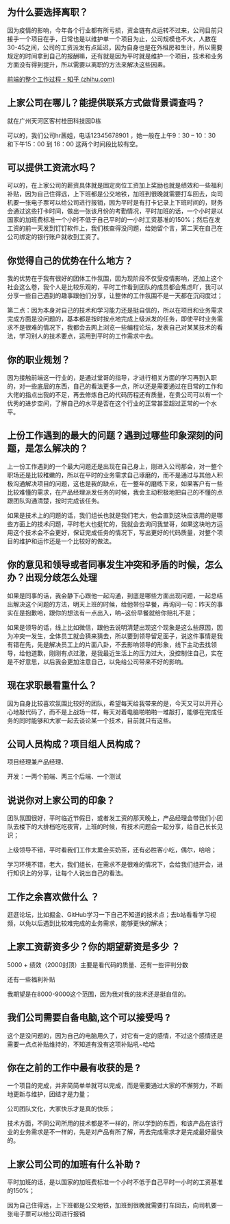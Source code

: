 ## **为什么要选择离职？**

因为疫情的影响，今年各个行业都有所亏损，资金链有点运转不过来，公司目前只接手一个项目在手，日常也是以维护单一个项目为止，公司规模也不大，人数在30-45之间，公司的工资派发有点延迟，因为自身也是在外租房和生计，所以需要规定的时间拿到自己的报酬嘛，还有就是因为平时就是维护一个项目，技术和业务方面没有得到提升，所以需要以离职的方法来解决这些因素。

[前端的整个工作过程 - 知乎 (zhihu.com)](https://zhuanlan.zhihu.com/p/473435727)



## **上家公司在哪儿？能提供联系方式做背景调查吗？**

就在广州天河区客村桂田科技园D栋

可以的，我们公司hr茜姐，电话12345678901 ，她一般在上午9：30 – 10：30 和下午15：00 到 16：00 这两个时间段比较有空。



## **可以提供工资流水吗？**

可以的，在上家公司的薪资具体就是固定岗位工资加上奖励也就是绩效和一些福利补贴，因为自己住得远，上下班都是公交地铁，加班到很晚就需要打车回去，向司机要一张电子票可以给公司进行报销，因为平时是有打卡记录上下班时间的，财务会通过这些打卡时间，做出一张该月份的考勤情况，平时加班的话，一个小时是以国家的加班费标准一个小时不低于自己平时的一小时工资基准的150%；然后在发工资的前一天发到钉钉软件上，我们核查得没问题，给她留个言，第二天在自己在公司绑定的银行账户就收到工资了。



## **你觉得自己的优势在什么地方？**

我的优势在于我有很好的团体工作氛围，因为现阶段不仅受疫情影响，还加上这个社会这么卷，我个人是比较乐观的，平时工作看到团队的成员都会焦虑吖，我可以分享一些自己遇到的趣事跟他们分享，让整体的工作氛围不是一天都在沉闷度过；

第二点：因为本身对自己的技术和学习能力还是挺自信的，所以在项目和业务需求完成方面是没问题的，基本都是按时按点地完成上级派发的任务，即使平时业务需求不是很难的情况下，我都会去网上浏览一些编程论坛，发表自己对某某技术的看法，学习别人的技术要点，运用到平时的工作需求中去。

 

## **你的职业规划？**

因为接触前端这一行业的，是通过堂哥的指导，才进行相关方面的学习再到入职的，对一些底层的东西，自己的看法更多一点，所以还是需要通过在日常的工作和大佬的指点出我的不足，再去修炼自己的代码历程还有质量，在贵公司可以有一个优秀的进步空间，了解自己的水平是否在这个行业的正常甚至超过正常的一个水平。

 

## 上份工作遇到的最大的问题？遇到过哪些印象深刻的问题，是怎么解决的？

上一份工作遇到的一个最大问题还是出现在自己身上，刚进入公司那会，对一整个职场还是比较稚嫩的，所以在平时的业务需求自己琢磨的，而不是通过与其他人积极沟通解决项目的问题，这也是我的缺点，在一整年的磨练下来，如果客户有一些比较难懂的需求，在产品经理派发任务的时候，我会主动积极地把自己的不懂的点跟团队沟通清楚，按时完成该任务。

如果是技术上的问题的话，我们组长也就是我们老大，他会直到这块应该用的是哪些方面上的技术问题，平时老大也挺忙的，我就会去询问我堂哥，如果这块地方运用这个技术会不会更好，保证完成任务的情况下，写出更好的代码质量，对整个项目的维护和运作还是一个比较好的做法。

 

## **你的意见和领导或者同事发生冲突和矛盾的时候，怎么办？出现分歧怎么处理**

如果是同事的话，我会静下心跟他一起沟通，到底是哪些方面出现问题，一起总结出解决这个问题的方法，明天上班的时候，给他带份早餐，再询问一句：昨天的事实在是抱歉哈，跟你的想法有一点出入，呐~这份早餐就给你赔礼不是；

如果是领导的话，线上比如微信，跟他去说明清楚出现这个现象是这么些原因，因为冲突一发生，全体员工就会猜来猜去，所以要到领导留足面子，说这件事情是我有错在先，先是解决员工上的片面八卦，不去影响领导的形象，线下主动去找领导，给他道歉，刚刚有点过激，是我最近生活上的压力过大，没控制住自己，实在是不好意思，以后我会更加注意自己，以免给公司带来不好的影响。

 

## **现在求职最看重什么？**

因为自身比较喜欢氛围比较好的团队，希望每天给我带来的是，今天又可以开开心心地敲代码了，而不是上战场一样，每天对着电脑啪啪啪一堆敲打，能够在完成任务的同时能够和大家一起去谈论某一个技术，目前就只有这些。

 

## **公司人员构成？项目组人员构成？**

项目经理兼产品经理、

开发：一两个前端、两三个后端、一个测试



## **说说你对上家公司的印象？**

团队氛围很好，平时临近节假日，或者发工资的那天晚上，产品经理会带我们小团队去楼下的大排档吃吃夜宵，上班的时候，有技术问题会一起分享，给自己长长见识；

上级领导不错，平时看我们工作太累会买奶茶，还有必胜客小吃，偶尔，哈哈；

学习环境不错，老大，我们组长，在需求不是很难的情况下，会给我们组开会，进行知识上的分享，让每个人说出自己的看法。

 

## **工作之余喜欢做什么 ？**

逛逛论坛，比如掘金、GitHub学习一下自己不知道的技术点；去b站看看学习视频，以免以后遇到比较难完成的业务需求，能够更快的解决；

 

## **上家工资薪资多少？你的期望薪资是多少 ？**

5000 + 绩效（2000封顶）主要是看代码的质量、还有一些评判分数

还有一些福利补贴

我期望是在8000-9000这个范围，因为我对我的技术还是挺自信的。

 

## **我们公司需要自备电脑,这个可以接受吗 ?**

 这个是没问题的，因为自己的电脑用久了，对它有一定的感情，不过这个感情还是需要一点点补贴维持的，不知道有没有这项补贴吼~哈哈

 

## **你在之前的工作中最有收获的是 ?**

一个项目的完成，并非简简单单就可以完成，而是需要通过大家的不懈努力，不断地更新与维护，团结才是力量；

公司团队文化，大家快乐才是真的快乐；

技术方面，不同公司所用的技术都是不一样的，所以学到的东西，和该产品在该行业的业务需求是不一样的，先是对产品有所了解，再去完成需求才是完成最好最快的。



## **上家公司公司的加班有什么补助 ?**

平时加班的话，是以国家的加班费标准一个小时不低于自己平时一小时的工资基准的150%；

因为自己住得远，上下班都是公交地铁，加班到很晚就需要打车回去，向司机要一张电子票可以给公司进行报销

 

 